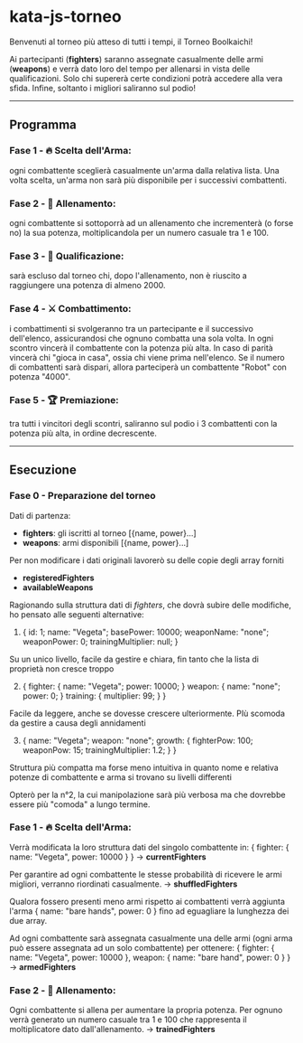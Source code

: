 # kata-js-torneo

Benvenuti al torneo più atteso di tutti i tempi,
il Torneo Boolkaichi!

Ai partecipanti (**fighters**) saranno assegnate casualmente delle armi (**weapons**) e verrà dato loro del tempo per allenarsi in vista delle qualificazioni. Solo chi supererà certe condizioni potrà accedere alla vera sfida. Infine, soltanto i migliori saliranno sul podio!

---

## Programma

### Fase 1 - 🔥 Scelta dell'Arma:

ogni combattente sceglierà casualmente un'arma dalla relativa lista. Una volta scelta, un'arma non sarà più disponibile per i successivi combattenti.

### Fase 2 - 💪 Allenamento:

ogni combattente si sottoporrà ad un allenamento che incrementerà (o forse no) la sua potenza, moltiplicandola per un numero casuale tra 1 e 100.

### Fase 3 - 🎯 Qualificazione:

sarà escluso dal torneo chi, dopo l'allenamento, non è riuscito a raggiungere una potenza di almeno 2000.

### Fase 4 - ⚔️ Combattimento:

i combattimenti si svolgeranno tra un partecipante e il successivo dell'elenco, assicurandosi che ognuno combatta una sola volta.
In ogni scontro vincerà il combattente con la potenza più alta. In caso di parità vincerà chi "gioca in casa", ossia chi viene prima nell'elenco.
Se il numero di combattenti sarà dispari, allora parteciperà un combattente "Robot" con potenza "4000".

### Fase 5 - 🏆 Premiazione:

tra tutti i vincitori degli scontri, saliranno sul podio i 3 combattenti con la potenza più alta, in ordine decrescente.

---

## Esecuzione

### Fase 0 - Preparazione del torneo

Dati di partenza:

- **fighters**: gli iscritti al torneo [{name, power}...]
- **weapons**: armi disponibili [{name, power}...]

Per non modificare i dati originali lavorerò su delle copie degli array forniti

- **registeredFighters**
- **availableWeapons**

Ragionando sulla struttura dati di _fighters_, che dovrà subire delle modifiche, ho pensato alle seguenti alternative:

1. {
   id: 1;
   name: "Vegeta";
   basePower: 10000;
   weaponName: "none";
   weaponPower: 0;
   trainingMultiplier: null;
   }
   <!-- totalPower: "(basePower + weaponPower) \* trainingMultiplier"; -->

Su un unico livello, facile da gestire e chiara, fin tanto che la lista di proprietà non cresce troppo

2. {
   fighter: {
   name: "Vegeta";
   power: 10000;
   }
   weapon: {
   name: "none";
   power: 0;
   }
   training: {
   multiplier: 99;
   }
   }
   <!-- totalPower: "(fighter.power + weapon.power) \* training.multiplier"; -->

Facile da leggere, anche se dovesse crescere ulteriormente. PIù scomoda da gestire a causa degli annidamenti

3. {
   name: "Vegeta";
   weapon: "none";
   growth: {
   fighterPow: 100;
   weaponPow: 15;
   trainingMultiplier: 1.2;
   }
   }
   <!-- totalPower: "(growth.fighterPow + growth.weaponPow) \* training.Mod"; -->

Struttura più compatta ma forse meno intuitiva in quanto nome e relativa potenze di combattente e arma si trovano su livelli differenti

Opterò per la n°2, la cui manipolazione sarà più verbosa ma che dovrebbe essere più "comoda" a lungo termine.

### Fase 1 - 🔥 Scelta dell'Arma:

Verrà modificata la loro struttura dati del singolo combattente in:
{ fighter: { name: "Vegeta", power: 10000 } }
-> **currentFighters**

Per garantire ad ogni combattente le stesse probabilità di ricevere le armi migliori, verranno riordinati casualmente.
-> **shuffledFighters**

Qualora fossero presenti meno armi rispetto ai combattenti verrà aggiunta l'arma
{ name: "bare hands", power: 0 }
fino ad eguagliare la lunghezza dei due array.

Ad ogni combattente sarà assegnata casualmente una delle armi (ogni arma può essere assegnata ad un solo combattente) per ottenere:
{
fighter: { name: "Vegeta", power: 10000 },
weapon: { name: "bare hand", power: 0 }
}
-> **armedFighters**

### Fase 2 - 💪 Allenamento:

Ogni combattente si allena per aumentare la propria potenza.
Per ognuno verrà generato un numero casuale tra 1 e 100 che rappresenta il moltiplicatore dato dall'allenamento.
-> **trainedFighters**
